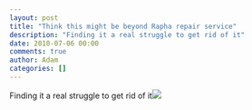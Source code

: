 ```yaml
---
layout: post
title: "Think this might be beyond Rapha repair service"
description: "Finding it a real struggle to get rid of it"
date: 2010-07-06 00:00
comments: true
author: Adam
categories: []
---
```


Finding it a real struggle to get rid of it<img src="/images/think-this-might-be-beyond-rapha-repair-servi/photo.jpg">
